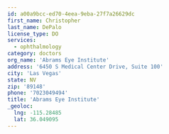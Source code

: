 ```yaml
---
id: a00a9bcc-ed70-4eea-9eba-27f7a26629dc
first_name: Christopher
last_name: DePalo
license_type: DO
services:
  - ophthalmology
category: doctors
org_name: 'Abrams Eye Institute'
address: '6450 S Medical Center Drive, Suite 100'
city: 'Las Vegas'
state: NV
zip: '89148'
phone: '7023049494'
title: 'Abrams Eye Institute'
_geoloc:
  lng: -115.28485
  lat: 36.049095
---
```

